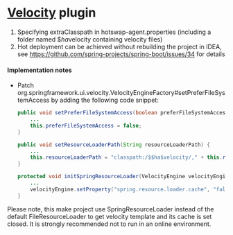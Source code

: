 [Velocity](https://velocity.apache.org/) plugin
=================
1. Specifying extraClasspath in hotswap-agent.properties (including a folder named $$ha$velocity containing velocity 
files)  
2. Hot deployment can be achieved without rebuilding the project in IDEA, see https://github.com/spring-projects/spring-boot/issues/34 for details
#### Implementation notes

* Patch org.springframework.ui.velocity.VelocityEngineFactory#setPreferFileSystemAccess by adding the following code snippet:
    ```java
	public void setPreferFileSystemAccess(boolean preferFileSystemAccess) {
		...
        this.preferFileSystemAccess = false;
	}
  
  	public void setResourceLoaderPath(String resourceLoaderPath) {
		...
        this.resourceLoaderPath = "classpath:/$$ha$velocity/," + this.resourceLoaderPath;
	}
  
  	protected void initSpringResourceLoader(VelocityEngine velocityEngine, String resourceLoaderPath) {
        ...
        velocityEngine.setProperty("spring.resource.loader.cache", "false");
	}
  
   ```
Please note, this make project use SpringResourceLoader instead of the default FileResourceLoader to get velocity 
template and its cache is set closed. It is strongly recommended not to run in an online environment.